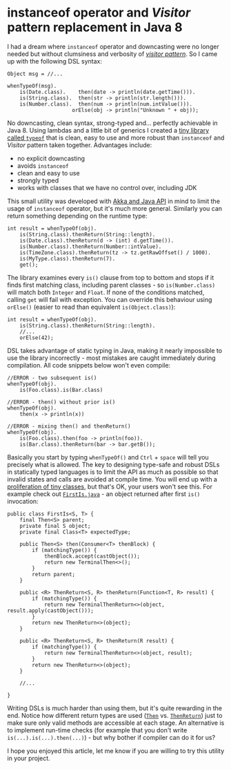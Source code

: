 # instanceof operator and *Visitor* pattern replacement in Java 8

I had a dream where `instanceof` operator and downcasting were no longer needed but without clumsiness and verbosity of [*visitor pattern*](http://nurkiewicz.blogspot.com/2009/03/wzorzec-visitor-realny-przykad.html). So I came up with the following DSL syntax:

    Object msg = //...

	whenTypeOf(msg).
		is(Date.class).    then(date -> println(date.getTime())).
		is(String.class).  then(str -> println(str.length())).
		is(Number.class).  then(num -> println(num.intValue())).
		                 orElse(obj -> println("Unknown " + obj));

No downcasting, clean syntax, strong-typed and... perfectly achievable in Java 8. Using lambdas and a little bit of generics I created a [tiny library called `typeof`](https://github.com/nurkiewicz/typeof) that is clean, easy to use and more robust than `instanceof` and *Visitor* pattern taken together. Advantages include:

* no explicit downcasting
* avoids `instanceof`
* clean and easy to use
* strongly typed
* works with classes that we have no control over, including JDK

This small utility was developed with [Akka and Java API](http://doc.akka.io/docs/akka/2.2.1/java/untyped-actors.html) in mind to limit the usage of `instanceof` operator, but it's much more general. Similarly you can return something depending on the runtime type:

	int result = whenTypeOf(obj).
		is(String.class).thenReturn(String::length).
		is(Date.class).thenReturn(d -> (int) d.getTime()).
		is(Number.class).thenReturn(Number::intValue).
		is(TimeZone.class).thenReturn(tz -> tz.getRawOffset() / 1000).
		is(MyType.class).thenReturn(7).
		get();

The library examines every `is()` clause from top to bottom and stops if it finds first matching class, including parent classes - so `is(Number.class)` will match both `Integer` and `Float`. If none of the conditions matched, calling `get` will fail with exception. You can override this behaviour using `orElse()` (easier to read than equivalent `is(Object.class)`):

	int result = whenTypeOf(obj).
		is(String.class).thenReturn(String::length).
		//...
		orElse(42);

DSL takes advantage of static typing in Java, making it nearly impossible to use the library incorrectly - most mistakes are caught immediately during compilation. All code snippets below won't even compile:

	//ERROR - two subsequent is()
	whenTypeOf(obj).
		is(Foo.class).is(Bar.class)

	//ERROR - then() without prior is()
	whenTypeOf(obj).
		then(x -> println(x))

	//ERROR - mixing then() and thenReturn()
	whenTypeOf(obj).
		is(Foo.class).then(foo -> println(foo)).
		is(Bar.class).thenReturn(bar -> bar.getB());

Basically you start by typing `whenTypeOf()` and `Ctrl` + `space` will tell you precisely what is allowed. The key to designing type-safe and robust DSLs in statically typed languages is to limit the API as much as possible so that invalid states and calls are avoided at compile time. You will end up with a [proliferation of tiny classes](https://github.com/nurkiewicz/typeof/tree/master/src/main/java/com/blogspot/nurkiewicz/typeof), but that's OK, your users won't see this. For example check out [`FirstIs.java`](https://github.com/nurkiewicz/typeof/blob/master/src/main/java/com/blogspot/nurkiewicz/typeof/FirstIs.java) - an object returned after first `is()` invocation:

    public class FirstIs<S, T> {
		final Then<S> parent;
		private final S object;
		private final Class<T> expectedType;

		public Then<S> then(Consumer<T> thenBlock) {
			if (matchingType()) {
				thenBlock.accept(castObject());
				return new TerminalThen<>();
			}
			return parent;
		}

		public <R> ThenReturn<S, R> thenReturn(Function<T, R> result) {
			if (matchingType()) {
				return new TerminalThenReturn<>(object, result.apply(castObject()));
			}
			return new ThenReturn<>(object);
		}

		public <R> ThenReturn<S, R> thenReturn(R result) {
			if (matchingType()) {
				return new TerminalThenReturn<>(object, result);
			}
			return new ThenReturn<>(object);
		}

		//...

	}

Writing DSLs is much harder than using them, but it's quite rewarding in the end. Notice how different return types are used ([`Then`](https://github.com/nurkiewicz/typeof/blob/master/src/main/java/com/blogspot/nurkiewicz/typeof/Then.java) vs. [`ThenReturn`](https://github.com/nurkiewicz/typeof/blob/master/src/main/java/com/blogspot/nurkiewicz/typeof/ThenReturn.java)) just to make sure only valid methods are accessible at each stage. An alternative is to implement run-time checks (for example that you don't write `is(...).is(...).then(...)`) - but why bother if compiler can do it for us?

I hope you enjoyed this article, let me know if you are willing to try this utility in your project.
